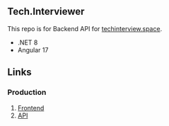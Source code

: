 ## Tech.Interviewer

This repo is for Backend API for [techinterview.space](https://techinterview.space).

- .NET 8
- Angular 17

## Links

### Production
1. [Frontend](https://techinterview.space)
2. [API](https://api.techinterview.space)
